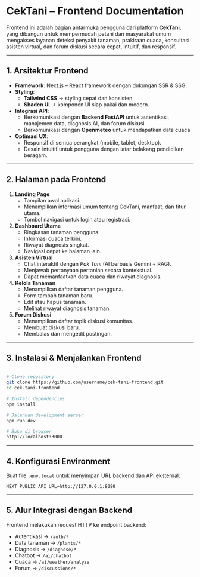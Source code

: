# **CekTani – Frontend Documentation**

Frontend ini adalah bagian antarmuka pengguna dari platform **CekTani**, yang dibangun untuk mempermudah petani dan masyarakat umum mengakses layanan deteksi penyakit tanaman, prakiraan cuaca, konsultasi asisten virtual, dan forum diskusi secara cepat, intuitif, dan responsif.

---

## **1. Arsitektur Frontend**

- **Framework**: Next.js – React framework dengan dukungan SSR & SSG.
- **Styling**:
    - **Tailwind CSS** → styling cepat dan konsisten.
    - **Shadcn UI** → komponen UI siap pakai dan modern.
- **Integrasi API**:
    - Berkomunikasi dengan **Backend FastAPI** untuk autentikasi, manajemen data, diagnosis AI, dan forum diskusi.
    - Berkomunikasi dengan **Openmeteo** untuk mendapatkan data cuaca
- **Optimasi UX**:
    - Responsif di semua perangkat (mobile, tablet, desktop).
    - Desain intuitif untuk pengguna dengan latar belakang pendidikan beragam.

---
## **2. Halaman pada Frontend**

1. **Landing Page**
    - Tampilan awal aplikasi.
    - Menampilkan informasi umum tentang CekTani, manfaat, dan fitur utama.
    - Tombol navigasi untuk login atau registrasi.
2. **Dashboard Utama**
    - Ringkasan tanaman pengguna.
    - Informasi cuaca terkini.
    - Riwayat diagnosis singkat.
    - Navigasi cepat ke halaman lain.
3. **Asisten Virtual**
    - Chat interaktif dengan *Pak Tani* (AI berbasis Gemini + RAG).
    - Menjawab pertanyaan pertanian secara kontekstual.
    - Dapat memanfaatkan data cuaca dan riwayat diagnosis.
4. **Kelola Tanaman**
    - Menampilkan daftar tanaman pengguna.
    - Form tambah tanaman baru.
    - Edit atau hapus tanaman.
    - Melihat riwayat diagnosis tanaman.
5. **Forum Diskusi**
    - Menampilkan daftar topik diskusi komunitas.
    - Membuat diskusi baru.
    - Membalas dan mengedit postingan.

---

## **3. Instalasi & Menjalankan Frontend**

```bash

# Clone repository
git clone https://github.com/username/cek-tani-frontend.git
cd cek-tani-frontend

# Install dependencies
npm install

# Jalankan development server
npm run dev

# Buka di browser
http://localhost:3000

```

---

## **4. Konfigurasi Environment**

Buat file `.env.local` untuk menyimpan URL backend dan API eksternal:

```
NEXT_PUBLIC_API_URL=http://127.0.0.1:8080
```

---

## **5. Alur Integrasi dengan Backend**

Frontend melakukan request HTTP ke endpoint backend:

- Autentikasi → `/auth/*`
- Data tanaman → `/plants/*`
- Diagnosis → `/diagnose/*`
- Chatbot → `/ai/chatbot`
- Cuaca → `/ai/weather/analyze`
- Forum → `/discussions/*`



